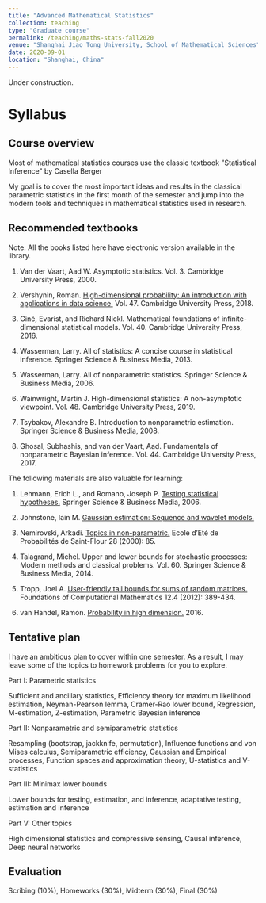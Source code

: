 ```yaml
---
title: "Advanced Mathematical Statistics"
collection: teaching
type: "Graduate course"
permalink: /teaching/maths-stats-fall2020
venue: "Shanghai Jiao Tong University, School of Mathematical Sciences"
date: 2020-09-01
location: "Shanghai, China"
---
```


Under construction.

Syllabus
======

Course overview
------

Most of mathematical statistics courses use the classic textbook "Statistical Inference" by Casella Berger

My goal is to cover the most important ideas and results in the classical parametric statistics in the first month of the semester and jump into the modern tools and techniques in mathematical statistics used in research. 

Recommended textbooks
------
Note: All the books listed here have electronic version available in the library.

1. Van der Vaart, Aad W. Asymptotic statistics. Vol. 3. Cambridge University Press, 2000.

2. Vershynin, Roman. [High-dimensional probability: An introduction with applications in data science.](https://www.math.uci.edu/~rvershyn/papers/HDP-book/HDP-book.pdf) Vol. 47. Cambridge University Press, 2018.

3. Giné, Evarist, and Richard Nickl. Mathematical foundations of infinite-dimensional statistical models. Vol. 40. Cambridge University Press, 2016.

4. Wasserman, Larry. All of statistics: A concise course in statistical inference. Springer Science & Business Media, 2013.

5. Wasserman, Larry. All of nonparametric statistics. Springer Science & Business Media, 2006.

6. Wainwright, Martin J. High-dimensional statistics: A non-asymptotic viewpoint. Vol. 48. Cambridge University Press, 2019.

7. Tsybakov, Alexandre B. Introduction to nonparametric estimation. Springer Science & Business Media, 2008.

8. Ghosal, Subhashis, and van der Vaart, Aad. Fundamentals of nonparametric Bayesian inference. Vol. 44. Cambridge University Press, 2017.

The following materials are also valuable for learning:

1. Lehmann, Erich L., and Romano, Joseph P. [Testing statistical hypotheses.](https://www.stat.washington.edu/jaw/COURSES/580s/582/HO/Lehmann_and_Romano-TestingStatisticalHypotheses.pdf) Springer Science & Business Media, 2006.

1. Johnstone, Iain M. [Gaussian estimation: Sequence and wavelet models.](http://statweb.stanford.edu/~imj/GE_08_09_17.pdf)

2. Nemirovski, Arkadi. [Topics in non-parametric.](https://www2.isye.gatech.edu/~nemirovs/snf00.pdf) Ecole d’Eté de Probabilités de Saint-Flour 28 (2000): 85.

3. Talagrand, Michel. Upper and lower bounds for stochastic processes: Modern methods and classical problems. Vol. 60. Springer Science & Business Media, 2014.

4. Tropp, Joel A. [User-friendly tail bounds for sums of random matrices.](https://link.springer.com/content/pdf/10.1007/s10208-011-9099-z.pdf) Foundations of Computational Mathematics 12.4 (2012): 389-434.

5. van Handel, Ramon. [Probability in high dimension.](https://web.math.princeton.edu/~rvan/APC550.pdf) 2016.

Tentative plan
------
I have an ambitious plan to cover within one semester. As a result, I may leave some of the topics to homework problems for you to explore.

Part I: Parametric statistics

Sufficient and ancillary statistics, Efficiency theory for maximum likelihood estimation, Neyman-Pearson lemma, Cramer-Rao lower bound, Regression, M-estimation, Z-estimation, Parametric Bayesian inference

Part II: Nonparametric and semiparametric statistics

Resampling (bootstrap, jackknife, permutation), Influence functions and von Mises calculus, Semiparametric efficiency, Gaussian and Empirical processes, Function spaces and approximation theory, U-statistics and V-statistics

Part III: Minimax lower bounds 

Lower bounds for testing, estimation, and inference, adaptative testing, estimation and inference

Part V: Other topics

High dimensional statistics and compressive sensing, Causal inference, Deep neural networks

Evaluation
------
Scribing (10%), Homeworks (30%), Midterm (30%), Final (30%)
